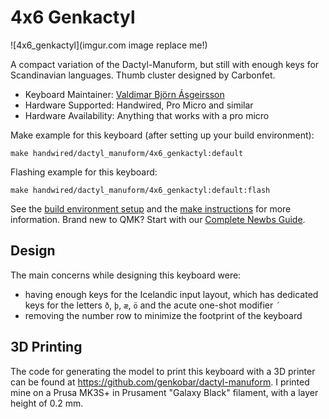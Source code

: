 # 4x6 Genkactyl

![4x6_genkactyl](imgur.com image replace me!)

A compact variation of the Dactyl-Manuform, but still with enough keys for Scandinavian languages. 
Thumb cluster designed by Carbonfet.

* Keyboard Maintainer: [Valdimar Björn Ásgeirsson](https://github.com/genkobar)
* Hardware Supported: Handwired, Pro Micro and similar
* Hardware Availability: Anything that works with a pro micro

Make example for this keyboard (after setting up your build environment):

    make handwired/dactyl_manuform/4x6_genkactyl:default

Flashing example for this keyboard:

    make handwired/dactyl_manuform/4x6_genkactyl:default:flash

See the [build environment setup](https://docs.qmk.fm/#/getting_started_build_tools) and the [make instructions](https://docs.qmk.fm/#/getting_started_make_guide) for more information. Brand new to QMK? Start with our [Complete Newbs Guide](https://docs.qmk.fm/#/newbs).

## Design

The main concerns while designing this keyboard were:

- having enough keys for the Icelandic input layout, which has dedicated keys for the letters `ð`, `þ`, `æ`, `ö` and the acute one-shot modifier `´`
- removing the number row to minimize the footprint of the keyboard

## 3D Printing

The code for generating the model to print this keyboard with a 3D printer can be found at https://github.com/genkobar/dactyl-manuform.
I printed mine on a Prusa MK3S+ in Prusament "Galaxy Black" filament, with a layer height of 0.2 mm.
